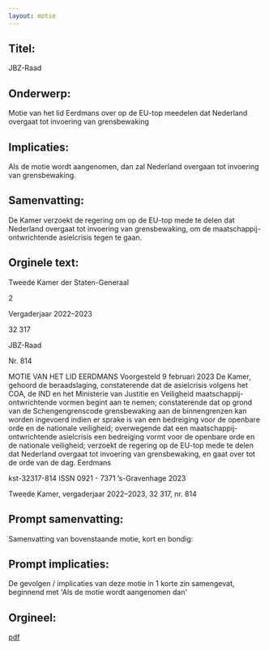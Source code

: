 ```yaml
---
layout: motie
---
```

## Titel:
JBZ-Raad
## Onderwerp:
Motie van het lid Eerdmans over op de EU-top meedelen dat Nederland overgaat tot invoering van grensbewaking
## Implicaties:

Als de motie wordt aangenomen, dan zal Nederland overgaan tot invoering van grensbewaking.
## Samenvatting:

De Kamer verzoekt de regering om op de EU-top mede te delen dat Nederland overgaat tot invoering van grensbewaking, om de maatschappij-ontwrichtende asielcrisis tegen te gaan.
## Orginele text:


Tweede Kamer der Staten-Generaal

2

Vergaderjaar 2022–2023

32 317

JBZ-Raad

Nr. 814

MOTIE VAN HET LID EERDMANS
Voorgesteld 9 februari 2023
De Kamer,
gehoord de beraadslaging,
constaterende dat de asielcrisis volgens het COA, de IND en het Ministerie
van Justitie en Veiligheid maatschappij-ontwrichtende vormen begint aan
te nemen;
constaterende dat op grond van de Schengengrenscode grensbewaking
aan de binnengrenzen kan worden ingevoerd indien er sprake is van een
bedreiging voor de openbare orde en de nationale veiligheid;
overwegende dat een maatschappij-ontwrichtende asielcrisis een
bedreiging vormt voor de openbare orde en de nationale veiligheid;
verzoekt de regering op de EU-top mede te delen dat Nederland overgaat
tot invoering van grensbewaking,
en gaat over tot de orde van de dag.
Eerdmans

kst-32317-814
ISSN 0921 - 7371
’s-Gravenhage 2023

Tweede Kamer, vergaderjaar 2022–2023, 32 317, nr. 814


## Prompt samenvatting:
Samenvatting van bovenstaande motie, kort en bondig:


## Prompt implicaties:
De gevolgen / implicaties van deze motie in 1 korte zin samengevat, beginnend met 'Als de motie wordt aangenomen dan' 

## Orgineel:
[pdf](https://gegevensmagazijn.tweedekamer.nl/OData/v4/2.0/Document(ec4bf855-98b5-4813-a8e6-e01a1b9bb08f)/resource)
